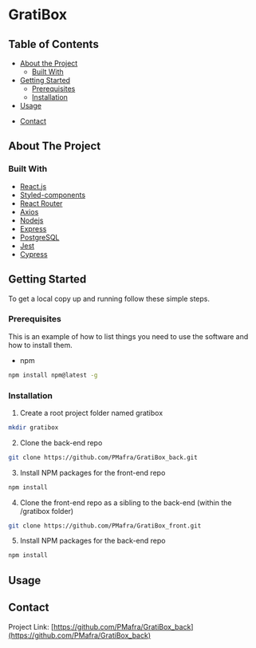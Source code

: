 # GratiBox
<!-- TABLE OF CONTENTS -->
## Table of Contents

* [About the Project](#about-the-project)
  * [Built With](#built-with)
* [Getting Started](#getting-started)
  * [Prerequisites](#prerequisites)
  * [Installation](#installation)
* [Usage](#usage)
<!-- * [License](#license) -->
* [Contact](#contact)

<!-- ABOUT THE PROJECT -->
## About The Project

### Built With

* [React.js](https://reactjs.org/)
* [Styled-components](https://styled-components.com/)
* [React Router](https://v5.reactrouter.com/web/guides/quick-start)
* [Axios](https://axios-http.com/docs/intro)
* [Nodejs](https://nodejs.org/en/)
* [Express](https://expressjs.com/)
* [PostgreSQL](https://www.postgresql.org/)
* [Jest](https://jestjs.io/)
* [Cypress](https://www.cypress.io/)

<!-- GETTING STARTED -->
## Getting Started

To get a local copy up and running follow these simple steps.

### Prerequisites

This is an example of how to list things you need to use the software and how to install them.
* npm
```sh
npm install npm@latest -g
```

### Installation

1. Create a root project folder named gratibox
```sh
mkdir gratibox
```
2. Clone the back-end repo
```sh
git clone https://github.com/PMafra/GratiBox_back.git
```
3. Install NPM packages for the front-end repo
```sh
npm install
```
4. Clone the front-end repo as a sibling to the back-end (within the /gratibox folder)
```sh
git clone https://github.com/PMafra/GratiBox_front.git
```
5. Install NPM packages for the back-end repo
```sh
npm install
```

<!-- USAGE EXAMPLES -->
## Usage

<!-- CONTACT -->
## Contact

Project Link: [https://github.com/PMafra/GratiBox_back](https://github.com/PMafra/GratiBox_back)

